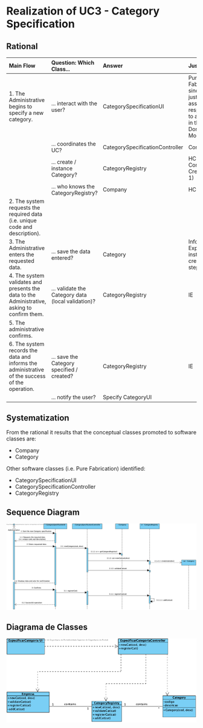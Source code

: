 # Realization of UC3 - Category Specification

## Rational

| Main Flow                                                                                        | Question: Which Class...                                      | Answer                                       | Justification                                                                                                         |
|:-------------------------------------------------------------------------------------------------------|:------------------------------------------------------------|:-----------------------------------------------|:---------------------------------------------------------------------------------------------------------------------|
| 1. The Administrative begins to specify a new category. | ... interact with the user? | CategorySpecificationUI | Pure Fabrication, since it is not justified to assign this responsibility to any class in the Domain Model. |
|| ... coordinates the UC? | CategorySpecificationController | Controller. ||
|| ... create / instance Category?| CategoryRegistry | HC + LC (on Company) + Creator (Rule 1) ||
|| ... who knows the CategoryRegistry? |Company|HC+LC|
| 2. The system requests the required data (i.e. unique code and description).||||
| 3. The Administrative enters the requested data.| ... save the data entered? | Category | Information Expert (IE) - instance created in step 1 |
| 4. The system validates and presents the data to the Administrative, asking to confirm them.| ... validate the Category data (local validation)? | CategoryRegistry | IE |
| 5. The administrative confirms. ||||
| 6. The system records the data and informs the administrative of the success of the operation. |... save the Category specified / created?|CategoryRegistry| IE |
|| ... notify the user?| Specify CategoryUI |||

## Systematization ##

 From the rational it results that the conceptual classes promoted to software classes are:

 * Company
 * Category

Other software classes (i.e. Pure Fabrication) identified:

 * CategorySpecificationUI  
 * CategorySpecificationController
 * CategoryRegistry


##	Sequence Diagram

![SD_UC3_IT1.png](SD_UC3_IT1.png)

##	Diagrama de Classes

![CD_UC3_IT1.png](CD_UC3_IT1.png)
